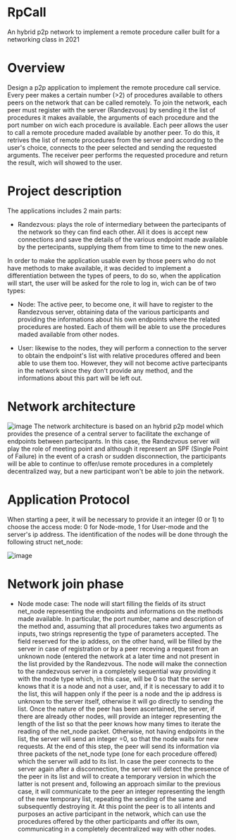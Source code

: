 # RpCall
An hybrid p2p network to implement a remote procedure caller built for a networking class in 2021

# Overview
Design a p2p application to implement the remote procedure call service.
Every peer makes a certain number (>2) of procedures available to others peers on the network that can be called remotely.
To join the network, each peer must register with the server (Randezvous) by sending it the list of procedures it makes available, the arguments of each procedure and the port number on wich each procedure is available.
Each peer allows the user to call a remote procedure maded available by another peer. 
To do this, it retrives the list of remote procedures from the server and according to the user's choice, connects to the peer selected and sending the requested arguments.
The receiver peer performs the requested procedure and return the result, wich will showed to the user.

# Project description
The applications includes 2 main parts:
- Randezvous: plays the role of intermediary between the partecipants of the network so they can find each other.
              All it does is accept new connections and save the details of the various endpoint made available 
              by the pertecipants, supplying them from time to time to the new ones.

In order to make the application usable even by those peers who do not have methods to make available, it was decided to implement a differentiation between the types of peers, to do so, when the application will start, the user will be asked for the role to log in, wich can be of two types:

- Node: The active peer, to become one, it will have to register to the Randezvous server, obtaining data of the various
        participants and providing the informations about his own endpoints where the related procedures are hosted.
        Each of them will be able to use the procedures maded available from other nodes.
        
- User: likewise to the nodes, they will perform a connection to the server to obtain the endpoint's list with relative procedures
        offered and been able to use them too. However, they will not become active partecipants in the network since they don't
        provide any method, and the informations about this part will be left out.

# Network architecture
![image](https://user-images.githubusercontent.com/120039903/208430358-a9f5fee6-5d01-45ec-a4c0-e389a5d4be82.png)
The network architecture is based on an hybrid p2p model which provides the presence of a central server to facilitate the
exchange of endpoints between partecipants. In this case, the Randezvous server will play the role of meeting point and
although it represent an SPF (Single Point of Failure) in the event of a crash or sudden disconnection, the participants will
be able to continue to offer/use remote procedures in a completely decentralized way, but a new participant won't be able
to join the network.

# Application Protocol
When starting a peer, it will be necessary to provide it an integer (0 or 1) to choose the access mode: 
0 for Node-mode, 1 for User-mode and the server's ip address.
The identification of the nodes will be done through the following struct net_node:

![image](https://user-images.githubusercontent.com/120039903/208434226-faa4957c-fae9-4072-aa6d-66d9eab2a8b4.png)

# Network join phase
- Node mode case: The node will start filling the fields of its struct net_node representing the endpoints and informations
on the methods made available. In particular, the port number, name and description of the method and, assuming that all 
procedures takes two arguments as inputs, two strings representig the type of parameters accepted. The field reserved for the
ip addess, on the other hand, will be filled by the server in case of registration or by a peer receving a request from an 
unknown node (entered the network at a later time and not present in the list provided by the Randezvous.
The node will make the connection to the randezvous server in a completely sequential way providing it with the mode type which,
in this case, will be 0 so that the server knows that it is a node and not a user, and, if it is necessary to add it to the list, 
this will happen only if the peer is a node and the ip address is unknown to the server itself, 
otherwise it will go directly to sending the list. 
Once the nature of the peer has been ascertained, the server, if there are already other nodes, will provide an integer 
representing the length of the list so that the peer knows how many times to iterate the reading of the net_node packet. 
Otherwise, not having endpoints in the list, the server will send an integer =0, so that the node waits for new requests.
At the end of this step, the peer will send its information via three packets of the net_node type (one for each procedure offered)
which the server will add to its list. In case the peer connects to the server again after a disconnection, the server will detect 
the presence of the peer in its list and will to create a temporary version in which the latter is not present and,
following an approach similar to the previous case, it will communicate to the peer an integer representing the length of the new temporary list, 
repeating the sending of the same and subsequently destroying it.
At this point the peer is to all intents and purposes an active participant in the network, which can use the procedures offered by the other 
participants and offer its own, communicating in a completely decentralized way with other nodes.
